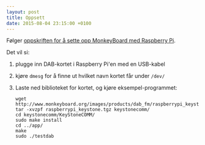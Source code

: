 ```yaml
---
layout: post
title: Oppsett
date: 2015-08-04 23:15:00 +0100
---
```


Følger [oppskriften for å sette opp MonkeyBoard med Raspberry Pi][1].

Det vil si:

1. plugge inn DAB-kortet i Raspberry Pi'en med en USB-kabel
2. kjøre `dmesg` for å finne ut hvilket navn kortet får under `/dev/`
3. Laste ned biblioteket for kortet, og kjøre eksempel-programmet:


       wget http://www.monkeyboard.org/images/products/dab_fm/raspberrypi_keystone.tgz
       tar -xvzpf raspberrypi_keystone.tgz keystonecomm/
       cd keystonecomm/KeyStoneCOMM/
       sudo make install
       cd ../app/
       make
       sudo ./testdab




[1]: http://www.monkeyboard.org/tutorials/78-interfacing/87-raspberry-pi-linux-dab-fm-digital-radio